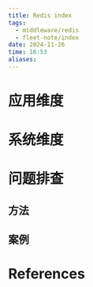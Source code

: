 ```yaml
---
title: Redis index
tags:
  - middleware/redis
  - fleet-note/index
date: 2024-11-26
time: 16:53
aliases:
---
```

# 应用维度




# 系统维度




# 问题排查

## 方法


## 案例



# References
